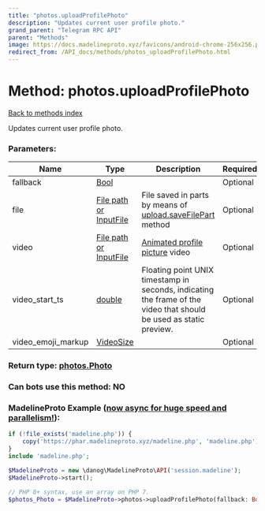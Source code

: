 ```yaml
---
title: "photos.uploadProfilePhoto"
description: "Updates current user profile photo."
grand_parent: "Telegram RPC API"
parent: "Methods"
image: https://docs.madelineproto.xyz/favicons/android-chrome-256x256.png
redirect_from: /API_docs/methods/photos_uploadProfilePhoto.html
---
```

# Method: photos.uploadProfilePhoto
[Back to methods index](index.html)



Updates current user profile photo.

### Parameters:

| Name     |    Type       | Description | Required |
|----------|---------------|-------------|----------|
|fallback|[Bool](/API_docs/types/Bool.html) |  | Optional|
|file|[File path or InputFile](/API_docs/types/InputFile.html) | File saved in parts by means of [upload.saveFilePart](../methods/upload.saveFilePart.html) method | Optional|
|video|[File path or InputFile](/API_docs/types/InputFile.html) | [Animated profile picture](https://core.telegram.org/api/files#animated-profile-pictures) video | Optional|
|video\_start\_ts|[double](/API_docs/types/double.html) | Floating point UNIX timestamp in seconds, indicating the frame of the video that should be used as static preview. | Optional|
|video\_emoji\_markup|[VideoSize](/API_docs/types/VideoSize.html) |  | Optional|


### Return type: [photos.Photo](/API_docs/types/photos.Photo.html)

### Can bots use this method: **NO**


### MadelineProto Example ([now async for huge speed and parallelism!](https://docs.madelineproto.xyz/docs/ASYNC.html)):


```php
if (!file_exists('madeline.php')) {
    copy('https://phar.madelineproto.xyz/madeline.php', 'madeline.php');
}
include 'madeline.php';

$MadelineProto = new \danog\MadelineProto\API('session.madeline');
$MadelineProto->start();

// PHP 8+ syntax, use an array on PHP 7.
$photos_Photo = $MadelineProto->photos->uploadProfilePhoto(fallback: Bool, file: InputFile, video: InputFile, video_start_ts: double, video_emoji_markup: VideoSize, );
```

